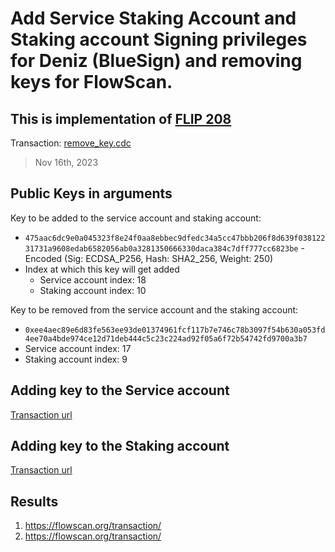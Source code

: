# Add Service Staking Account and Staking account Signing privileges for Deniz (BlueSign) and removing keys for FlowScan.

## This is implementation of [FLIP 208](https://github.com/onflow/flips/blob/main/governance/20231005-Adding-bluesign-as-multi-sig.md)

Transaction: [remove_key.cdc](../../../../templates/replace_key.cdc)

> Nov 16th, 2023

## Public Keys in arguments

Key to be added to the service account and staking account:

- `475aac6dc9e0a045323f8e24f0aa8ebbec9dfedc34a5cc47bbb206f8d639f03812231731a9608edab6582056ab0a3281350666330daca384c7dff777cc6823be` - Encoded (Sig: ECDSA_P256, Hash: SHA2_256, Weight: 250)
- Index at which this key will get added
  - Service account index: 18
  - Staking account index: 10

Key to be removed from the service account and the staking account:

- `0xee4aec89e6d83fe563ee93de01374961fcf117b7e746c78b3097f54b630a053fd4ee70a4bde974ce12d71deb444c5c23c224ad92f05a6f72b54742fd9700a3b7`
- Service account index: 17
- Staking account index: 9


## Adding key to the Service account
[Transaction url]()

## Adding key to the Staking account
[Transaction url]()



## Results


1. https://flowscan.org/transaction/
2. https://flowscan.org/transaction/